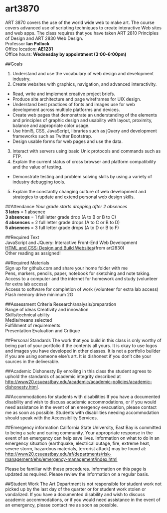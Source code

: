 # art3870
ART 3870 covers the use of the world wide web to make art. The course covers advanced use of scripting techniques to create interactive Web sites and web apps. The class requires that you have taken ART 2810 Principles of Design and ART 2830 Web Design. 
<br>Professor **Ian Pollock**
<br>Office location: **AE1231**
<br>Office hours: **Wednesday by appointment (3:00-6:00pm)**

##Goals
1. Understand and use the vocabulary of web design and development industry.
2. Create websites with graphics, navigation, and advanced interactivity.
 * Read, write and implement creative project briefs.
 * Produce site architecture and page wireframes for UIX design.
 * Understand best practices of fonts and images use for web development across multiple platforms and devices.
 * Create web pages that demonstrate an understanding of the elements and principles of graphic design and usability with layout, proximity, balance and appropriate color usage.
 * Use html5, CSS, JavaScript, libraries such as jQuery and development frameworks such as Twitter Bootstrap.
 * Design usable forms for web pages and use the data.
3. Interact with servers using basic Unix protocols and commands such as FTP.
4. Explain the current status of cross browser and platform compatibility and the value of testing.
 * Demonstrate testing and problem solving skills by using a variety of industry debugging tools.
5. Explain the constantly changing culture of web development and strategies to update and extend personal web design skills.

##Attendance
*Your grade starts dropping after 2 absences*
<br>**3 lates** = 1 absence
<br>**3 absences** = 1 full letter grade drop (A to B or B to C)
<br>**4 absences** = 2 full letter grade drops (A to C or B to D)
<br>**5 absences** = 3 full letter grade drops (A to D or B to F)

##Required Text
<br>JavaScript and JQuery: Interactive Front-End Web Development
<br>[HTML and CSS: Design and Build Websites](http://amzn.to/2d5HXbJ)(from art2830)
<br>Other reading as assigned!

##Required Materials
<br>Sign up for github.com and share your home folder with me
<br>Pens, markers, pencils, paper, notebook for sketching and note taking.
<br>Access to a computer and the internet for homework and study (volunteer for extra lab access)
<br>Access to software for completion of work (volunteer for extra lab access) Flash memory drive minimum 2G

##Assessment Criteria
Research/analysis/preparation
<br>Range of ideas Creativity and innovation
<br>Skills/technical ability
<br>Media/means selected
<br>Fulfillment of requirements
<br>Presentation Evaluation and Critique

##Personal Standards
The work that you build in this class is only worthy of being part of your portfolio if the contents all yours. It is okay to use logos and images you have developed in other classes. It is not a portfolio builder if you are using someone else’s art. It is dishonest if you don’t cite your sources in the deliverable.

##Academic Dishonesty
By enrolling in this class the student agrees to uphold the standards of academic integrity described at http://www20.csueastbay.edu/academic/academic-policies/academic-dishonesty.html.

##Accommodations for students with disabilities
If you have a documented disability and wish to discuss academic accommodations, or if you would need assistance in the event of an emergency evacuation, please contact me as soon as possible. Students with disabilities needing accommodation should speak with the Accessibility Services.

##Emergency information
California State University, East Bay is committed to being a safe and caring community. Your appropriate response in the event of an emergency can help save lives. Information on what to do in an emergency situation (earthquake, electrical outage, fire, extreme heat, severe storm, hazardous materials, terrorist attack) may be found at: http://www20.csueastbay.edu/af/departments/risk-management/ehs/emergency-management/index.html

Please be familiar with these procedures. Information on this page is updated as required. Please review the information on a regular basis.

##Student Work
The Art Department is not responsible for student work not picked up by the last day of the quarter or for student work stolen or vandalized. If you have a documented disability and wish to discuss academic accommodations, or if you would need assistance in the event of an emergency, please contact me as soon as possible.
